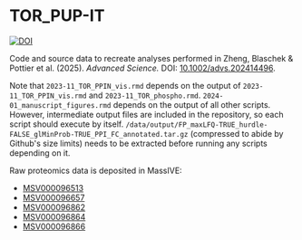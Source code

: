 # TOR_PUP-IT

[![DOI](https://zenodo.org/badge/DOI/10.5281/zenodo.14960064.svg)](https://doi.org/10.5281/zenodo.14960064)

Code and source data to recreate analyses performed in Zheng, Blaschek & Pottier et al. (2025). *Advanced Science.* DOI: [10.1002/advs.202414496](https://doi.org/10.1002/advs.202414496).

Note that `2023-11_TOR_PPIN_vis.rmd` depends on the output of `2023-11_TOR_PPIN_vis.rmd` and `2023-11_TOR_phospho.rmd`.
`2024-01_manuscript_figures.rmd` depends on the output of all other scripts. However, intermediate output files are included in the repository, so each script should execute by itself. `/data/output/FP_maxLFQ-TRUE_hurdle-FALSE_glMinProb-TRUE_PPI_FC_annotated.tar.gz` (compressed to abide by Github's size limits) needs to be extracted before running any scripts depending on it.

Raw proteomics data is deposited in MassIVE:

* [MSV000096513](https://doi.org/doi:10.25345/C59P2WJ4T)
* [MSV000096657](https://doi.org/doi:10.25345/C5Q52FR36)
* [MSV000096862](https://doi.org/doi:10.25345/C5M902F77)
* [MSV000096864](https://doi.org/doi:10.25345/C5BR8MT89)
* [MSV000096866](https://doi.org/doi:10.25345/C53B5WM32)
